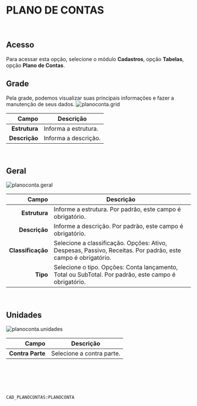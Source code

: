 # PLANO DE CONTAS
<br>

## Acesso
Para acessar esta opção, selecione o módulo **Cadastros**, opção **Tabelas**, opção **Plano de Contas**.
<br>

## Grade
Pela grade, podemos visualizar suas principais informações e fazer a manutenção de seus dados.
![planoconta.grid](https://raw.githubusercontent.com/netforcews/docs-erp/master/cadastros/imagens/planoconta.grid.png)

Campo | Descrição
--:|---
**Estrutura** | Informa a estrutura.
**Descrição** | Informa a descrição.
<br>

## Geral
![planoconta.geral](https://raw.githubusercontent.com/netforcews/docs-erp/master/cadastros/imagens/planoconta.geral.png)

Campo | Descrição
--:|---
**Estrutura** | Informe a estrutura. Por padrão, este campo é obrigatório.
**Descrição** | Informe a descrição. Por padrão, este campo é obrigatório.
**Classificação** | Selecione a classificação. Opções: Ativo, Despesas, Passivo, Receitas. Por padrão, este campo é obrigatório.
**Tipo** | Selecione o tipo. Opções: Conta lançamento, Total ou SubTotal. Por padrão, este campo é obrigatório.
<br>

## Unidades
![planoconta.unidades](https://raw.githubusercontent.com/netforcews/docs-erp/master/cadastros/imagens/planoconta.unidades.png)

Campo | Descrição
--:|---
**Contra Parte** | Selecione a contra parte.
<br>
<br>
<br>
<br>

```CAD_PLANOCONTAS:PLANOCONTA```
